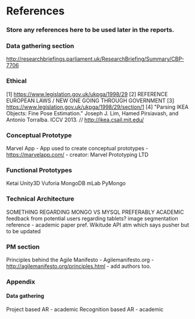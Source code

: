 # References
### Store any references here to be used later in the reports.

### Data gathering section
http://researchbriefings.parliament.uk/ResearchBriefing/Summary/CBP-7706

### Ethical
[1] https://www.legislation.gov.uk/ukpga/1998/29
[2] REFERENCE EUROPEAN LAWS / NEW ONE GOING THROUGH GOVERNMENT
[3] https://www.legislation.gov.uk/ukpga/1998/29/section/1
[4] "Parsing IKEA Objects: Fine Pose Estimation." Joseph J. Lim, Hamed Pirsiavash, and Antonio Torralba. ICCV 2013. 			// http://ikea.csail.mit.edu/


### Conceptual Prototype
Marvel App - App used to create conceptual prototypes - https://marvelapp.com/ - creator: Marvel Prototyping LTD

### Functional Prototypes
Ketai
Unity3D
Vuforia
MongoDB
mLab
PyMongo

### Technical Architecture
SOMETHING REGARDING MONGO VS MYSQL PREFERABLY ACADEMIC
feedback from potential users regarding tablets?
image segmentation reference - academic paper pref. 
Wikitude
API atm which says pusher but to be updated

### PM section
Principles behind the Agile Manifesto - Agilemanifesto.org - 	http://agilemanifesto.org/principles.html - add authors too.

### Appendix
#### Data gathering
Project based AR	- academic
Recognition based AR	- academic